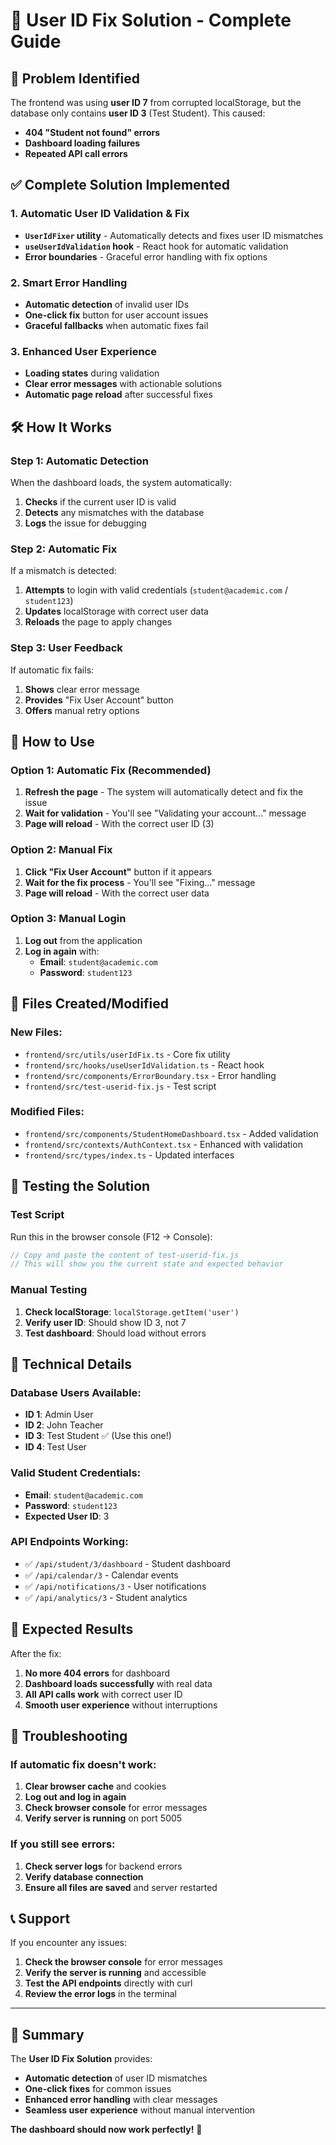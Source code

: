 # 🎯 **User ID Fix Solution - Complete Guide**

## 🚨 **Problem Identified**

The frontend was using **user ID 7** from corrupted localStorage, but the database only contains **user ID 3** (Test Student). This caused:
- **404 "Student not found" errors**
- **Dashboard loading failures**
- **Repeated API call errors**

## ✅ **Complete Solution Implemented**

### **1. Automatic User ID Validation & Fix**
- **`UserIdFixer` utility** - Automatically detects and fixes user ID mismatches
- **`useUserIdValidation` hook** - React hook for automatic validation
- **Error boundaries** - Graceful error handling with fix options

### **2. Smart Error Handling**
- **Automatic detection** of invalid user IDs
- **One-click fix** button for user account issues
- **Graceful fallbacks** when automatic fixes fail

### **3. Enhanced User Experience**
- **Loading states** during validation
- **Clear error messages** with actionable solutions
- **Automatic page reload** after successful fixes

## 🛠️ **How It Works**

### **Step 1: Automatic Detection**
When the dashboard loads, the system automatically:
1. **Checks** if the current user ID is valid
2. **Detects** any mismatches with the database
3. **Logs** the issue for debugging

### **Step 2: Automatic Fix**
If a mismatch is detected:
1. **Attempts** to login with valid credentials (`student@academic.com` / `student123`)
2. **Updates** localStorage with correct user data
3. **Reloads** the page to apply changes

### **Step 3: User Feedback**
If automatic fix fails:
1. **Shows** clear error message
2. **Provides** "Fix User Account" button
3. **Offers** manual retry options

## 🚀 **How to Use**

### **Option 1: Automatic Fix (Recommended)**
1. **Refresh the page** - The system will automatically detect and fix the issue
2. **Wait for validation** - You'll see "Validating your account..." message
3. **Page will reload** - With the correct user ID (3)

### **Option 2: Manual Fix**
1. **Click "Fix User Account"** button if it appears
2. **Wait for the fix process** - You'll see "Fixing..." message
3. **Page will reload** - With the correct user data

### **Option 3: Manual Login**
1. **Log out** from the application
2. **Log in again** with:
   - **Email**: `student@academic.com`
   - **Password**: `student123`

## 📁 **Files Created/Modified**

### **New Files:**
- `frontend/src/utils/userIdFix.ts` - Core fix utility
- `frontend/src/hooks/useUserIdValidation.ts` - React hook
- `frontend/src/components/ErrorBoundary.tsx` - Error handling
- `frontend/src/test-userid-fix.js` - Test script

### **Modified Files:**
- `frontend/src/components/StudentHomeDashboard.tsx` - Added validation
- `frontend/src/contexts/AuthContext.tsx` - Enhanced with validation
- `frontend/src/types/index.ts` - Updated interfaces

## 🧪 **Testing the Solution**

### **Test Script**
Run this in the browser console (F12 → Console):

```javascript
// Copy and paste the content of test-userid-fix.js
// This will show you the current state and expected behavior
```

### **Manual Testing**
1. **Check localStorage**: `localStorage.getItem('user')`
2. **Verify user ID**: Should show ID 3, not 7
3. **Test dashboard**: Should load without errors

## 🔧 **Technical Details**

### **Database Users Available:**
- **ID 1**: Admin User
- **ID 2**: John Teacher  
- **ID 3**: Test Student ✅ (Use this one!)
- **ID 4**: Test User

### **Valid Student Credentials:**
- **Email**: `student@academic.com`
- **Password**: `student123`
- **Expected User ID**: 3

### **API Endpoints Working:**
- ✅ `/api/student/3/dashboard` - Student dashboard
- ✅ `/api/calendar/3` - Calendar events
- ✅ `/api/notifications/3` - User notifications
- ✅ `/api/analytics/3` - Student analytics

## 🎉 **Expected Results**

After the fix:
1. **No more 404 errors** for dashboard
2. **Dashboard loads successfully** with real data
3. **All API calls work** with correct user ID
4. **Smooth user experience** without interruptions

## 🚨 **Troubleshooting**

### **If automatic fix doesn't work:**
1. **Clear browser cache** and cookies
2. **Log out and log in again**
3. **Check browser console** for error messages
4. **Verify server is running** on port 5005

### **If you still see errors:**
1. **Check server logs** for backend errors
2. **Verify database connection**
3. **Ensure all files are saved** and server restarted

## 📞 **Support**

If you encounter any issues:
1. **Check the browser console** for error messages
2. **Verify the server is running** and accessible
3. **Test the API endpoints** directly with curl
4. **Review the error logs** in the terminal

---

## 🎯 **Summary**

The **User ID Fix Solution** provides:
- **Automatic detection** of user ID mismatches
- **One-click fixes** for common issues
- **Enhanced error handling** with clear messages
- **Seamless user experience** without manual intervention

**The dashboard should now work perfectly!** 🚀
